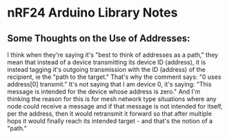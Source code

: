# nRF24 Arduino Library Notes

## Some Thoughts on the Use of Addresses:

I think when they're saying it's "best to think of addresses as a path," they mean that instead of a device transmitting its device ID (address), it is instead tagging it's outgoing transmission with the ID (address) of the recipient, ie the "path to the target." That's why the comment says: "0 uses address[0] transmit." It's not saying that I am device 0, it's saying: "This message is intended for the device whose address is zero." And I'm thinking the reason for this is for mesh network type situations where any node could receive a message and if that message is not intended for itself, per the address, then it would retransmit it forward so that after multiple hops it would finally reach its intended target - and that's the notion of a "path."




